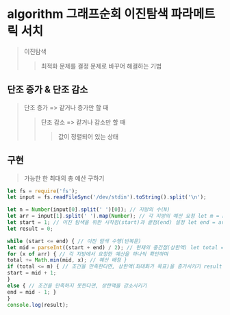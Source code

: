 # algorithm 그래프순회 이진탐색 파라메트릭 서치

> 이진탐색
>
> > 최적화 문제를 결정 문제로 바꾸어 해결하는 기법

## 단조 증가 & 단조 감소

> 단조 증가 => 같거나 증가만 할 때
>
> > 단조 감소 => 같거나 감소만 할 때
> >
> > > 값이 정렬되어 있는 상태

## 구현

> 가능한 한 최대의 총 예산 구하기

```js
let fs = require('fs');
let input = fs.readFileSync('/dev/stdin').toString().split('\n');

let n = Number(input[0].split(' ')[0]); // 지방의 수(N)
let arr = input[1].split(' ').map(Number); // 각 지방의 예산 요청 let m = Number(input[2]); // 총 예산(M)
let start = 1; // 이진 탐색을 위한 시작점(start)과 끝점(end) 설정 let end = arr.reduce((a, b) => Math.max(a, b));
let result = 0;

while (start <= end) { // 이진 탐색 수행(반복문)
let mid = parseInt((start + end) / 2); // 현재의 중간점(상한액) let total = 0; // 배정된 예산의 총액 계산
for (x of arr) { // 각 지방에서 요청한 예산을 하나씩 확인하며
total += Math.min(mid, x); // 예산 배정 }
if (total <= m) { // 조건을 만족한다면, 상한액(최대화가 목표)을 증가시키기 result = mid;
start = mid + 1;
}
else { // 조건을 만족하지 못한다면, 상한액을 감소시키기
end = mid - 1; }
}
console.log(result);
```
